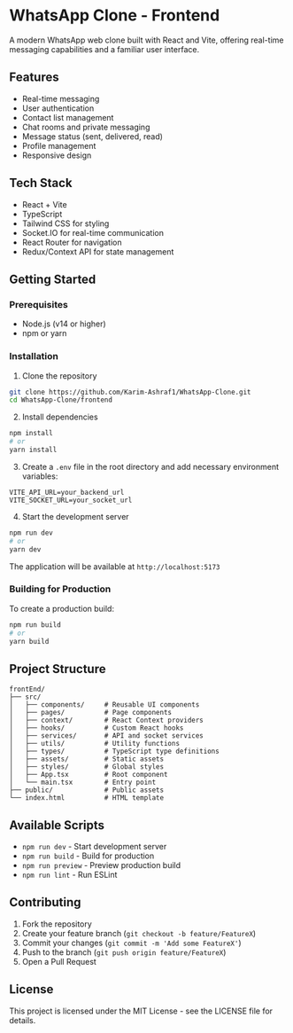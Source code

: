 # WhatsApp Clone - Frontend

A modern WhatsApp web clone built with React and Vite, offering real-time messaging capabilities and a familiar user interface.

## Features

- Real-time messaging
- User authentication
- Contact list management
- Chat rooms and private messaging
- Message status (sent, delivered, read)
- Profile management
- Responsive design

## Tech Stack

- React + Vite
- TypeScript
- Tailwind CSS for styling
- Socket.IO for real-time communication
- React Router for navigation
- Redux/Context API for state management

## Getting Started

### Prerequisites

- Node.js (v14 or higher)
- npm or yarn

### Installation

1. Clone the repository

```bash
git clone https://github.com/Karim-Ashraf1/WhatsApp-Clone.git
cd WhatsApp-Clone/frontend
```

2. Install dependencies

```bash
npm install
# or
yarn install
```

3. Create a `.env` file in the root directory and add necessary environment variables:

```env
VITE_API_URL=your_backend_url
VITE_SOCKET_URL=your_socket_url
```

4. Start the development server

```bash
npm run dev
# or
yarn dev
```

The application will be available at `http://localhost:5173`

### Building for Production

To create a production build:

```bash
npm run build
# or
yarn build
```

## Project Structure

```
frontEnd/
├── src/
│   ├── components/     # Reusable UI components
│   ├── pages/          # Page components
│   ├── context/        # React Context providers
│   ├── hooks/          # Custom React hooks
│   ├── services/       # API and socket services
│   ├── utils/          # Utility functions
│   ├── types/          # TypeScript type definitions
│   ├── assets/         # Static assets
│   ├── styles/         # Global styles
│   ├── App.tsx         # Root component
│   └── main.tsx        # Entry point
├── public/             # Public assets
└── index.html          # HTML template
```

## Available Scripts

- `npm run dev` - Start development server
- `npm run build` - Build for production
- `npm run preview` - Preview production build
- `npm run lint` - Run ESLint

## Contributing

1. Fork the repository
2. Create your feature branch (`git checkout -b feature/FeatureX`)
3. Commit your changes (`git commit -m 'Add some FeatureX'`)
4. Push to the branch (`git push origin feature/FeatureX`)
5. Open a Pull Request

## License

This project is licensed under the MIT License - see the LICENSE file for details.
